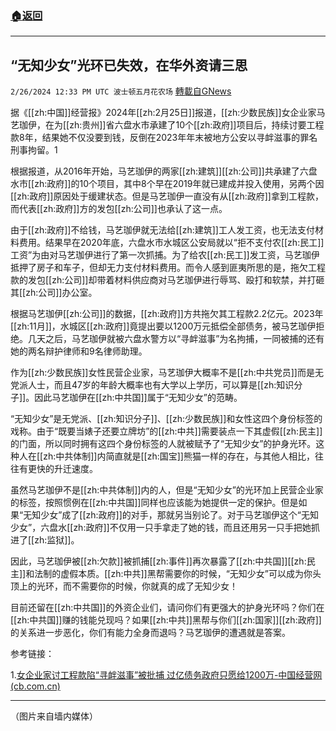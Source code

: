 ###  [:house:返回](README.md)
---


## “无知少女”光环已失效，在华外资请三思
`2/26/2024 12:33 PM UTC 波士顿五月花农场` [轉載自GNews](https://gnews.org/articles/2342187)

据《[[zh:中国]]经营报》2024年[[zh:2月25日]]报道，[[zh:少数民族]]女企业家马艺珈伊，在为[[zh:贵州]]省六盘水市承建了10个[[zh:政府]]项目后，持续讨要工程款8年，结果她不仅没要到钱，反倒在2023年年末被地方公安以寻衅滋事的罪名刑事拘留。1

根据报道，从2016年开始，马艺珈伊的两家[[zh:建筑]][[zh:公司]]共承建了六盘水市[[zh:政府]]的10个项目，其中8个早在2019年就已建成并投入使用，另两个因[[zh:政府]]原因处于缓建状态。但是马艺珈伊一直没有从[[zh:政府]]拿到工程款，而代表[[zh:政府]]方的发包[[zh:公司]]也承认了这一点。

由于[[zh:政府]]不给钱，马艺珈伊就无法给[[zh:建筑]]工人发工资，也无法支付材料费用。结果早在2020年底，六盘水市水城区公安局就以“拒不支付农[[zh:民工]]工资”为由对马艺珈伊进行了第一次抓捕。为了给农[[zh:民工]]发工资，马艺珈伊抵押了房子和车子，但却无力支付材料费用。而令人感到匪夷所思的是，拖欠工程款的发包[[zh:公司]]却带着材料供应商对马艺珈伊进行辱骂、殴打和软禁，并打砸其[[zh:公司]]办公室。

根据马艺珈伊[[zh:公司]]的数据，[[zh:政府]]方共拖欠其工程款2.2亿元。2023年[[zh:11月]]，水城区[[zh:政府]]竟提出要以1200万元抵偿全部债务，被马艺珈伊拒绝。几天之后，马艺珈伊就被六盘水警方以“寻衅滋事”为名拘捕，一同被捕的还有她的两名辩护律师和9名律师助理。

作为[[zh:少数民族]]女性民营企业家，马艺珈伊大概率不是[[zh:中共党员]]而是无党派人士，而且47岁的年龄大概率也有大学以上学历，可以算是[[zh:知识分子]]。因此马艺珈伊在[[zh:中共国]]属于“无知少女”的范畴。

“无知少女”是无党派、[[zh:知识分子]]、[[zh:少数民族]]和女性这四个身份标签的戏称。由于“既要当婊子还要立牌坊”的[[zh:中共]]需要装点一下其虚假[[zh:民主]]的门面，所以同时拥有这四个身份标签的人就被赋予了“无知少女”的护身光环。这种人在[[zh:中共体制]]内简直就是[[zh:国宝]]熊猫一样的存在，与其他人相比，往往有更快的升迁速度。

虽然马艺珈伊不是[[zh:中共体制]]内的人，但是“无知少女”的光环加上民营企业家的标签，按照惯例在[[zh:中共国]]同样也应该能为她提供一定的保护。但是如果“无知少女”成了[[zh:政府]]的对手，那就另当别论了。对于马艺珈伊这个“无知少女”，六盘水[[zh:政府]]不仅用一只手拿走了她的钱，而且还用另一只手把她抓进了[[zh:监狱]]。

因此，马艺珈伊被[[zh:欠款]]被抓捕[[zh:事件]]再次暴露了[[zh:中共国]][[zh:民主]]和法制的虚假本质。[[zh:中共]]黑帮需要你的时候，“无知少女”可以成为你头顶上的光环，而不需要你的时候，你就真的成了无知少女！

目前还留在[[zh:中共国]]的外资企业们，请问你们有更强大的护身光环吗？你们在[[zh:中共国]]赚的钱能兑现吗？如果[[zh:中共]]黑帮与你们[[zh:国家]][[zh:政府]]的关系进一步恶化，你们有能力全身而退吗？马艺珈伊的遭遇就是答案。

参考链接：

1.[女企业家讨工程款陷“寻衅滋事”被批捕 过亿债务政府只愿给1200万-中国经营网 (cb.com.cn)](http://www.cb.com.cn/index/show/zj/cv/cv135248701260)

---
（图片来自墙内媒体）
